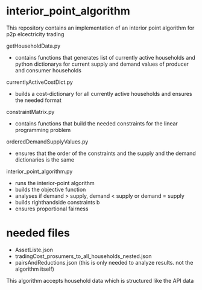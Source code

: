 # interior_point_algorithm
This repository contains an implementation of an interior point algorithm for p2p elcectricity trading


getHouseholdData.py
- contains functions that generates list of currently
  active households and python dictionarys for current
  supply and demand values of producer and consumer households

currentlyActiveCostDict.py
- builds a cost-dictionary for all currently active households
  and ensures the needed format


constraintMatrix.py
- contains functions that build the needed constraints for
  the linear programming problem

orderedDemandSupplyValues.py
-  ensures that the order of the constraints and the supply
   and the demand dictionaries is the same


interior_point_algorithm.py
-  runs the interior-point algorithm
-  builds the objective function
-  analyses if demand > supply, demand < supply or demand = supply
-  builds righthandside constraints b
-  ensures proportional fairness

# needed files
- AssetListe.json
- tradingCost_prosumers_to_all_households_nested.json
- pairsAndReductions.json (this is only needed to analyze results. not the algorithm itself)

This algorithm accepts household data which is structured like the API data
